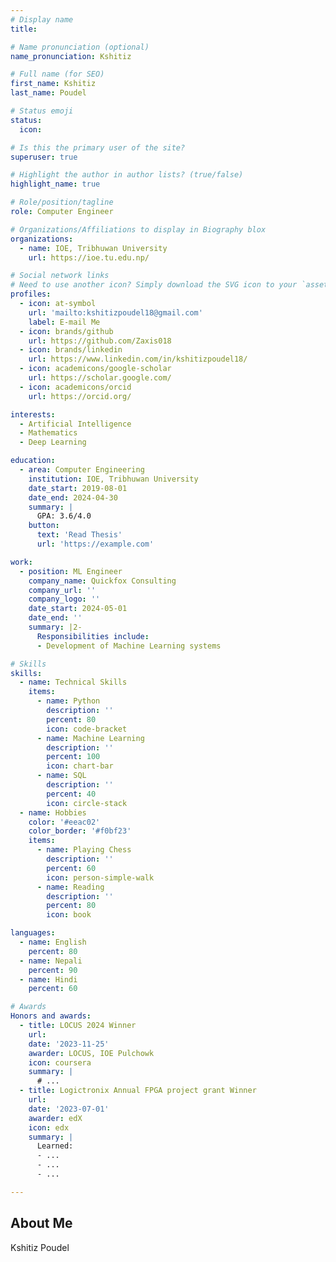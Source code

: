 ```yaml
---
# Display name
title: 

# Name pronunciation (optional)
name_pronunciation: Kshitiz

# Full name (for SEO)
first_name: Kshitiz
last_name: Poudel

# Status emoji
status:
  icon: 

# Is this the primary user of the site?
superuser: true

# Highlight the author in author lists? (true/false)
highlight_name: true

# Role/position/tagline
role: Computer Engineer

# Organizations/Affiliations to display in Biography blox
organizations:
  - name: IOE, Tribhuwan University
    url: https://ioe.tu.edu.np/

# Social network links
# Need to use another icon? Simply download the SVG icon to your `assets/media/icons/` folder.
profiles:
  - icon: at-symbol
    url: 'mailto:kshitizpoudel18@gmail.com'
    label: E-mail Me
  - icon: brands/github
    url: https://github.com/Zaxis018
  - icon: brands/linkedin
    url: https://www.linkedin.com/in/kshitizpoudel18/
  - icon: academicons/google-scholar
    url: https://scholar.google.com/
  - icon: academicons/orcid
    url: https://orcid.org/

interests:
  - Artificial Intelligence
  - Mathematics
  - Deep Learning

education:
  - area: Computer Engineering
    institution: IOE, Tribhuwan University
    date_start: 2019-08-01
    date_end: 2024-04-30
    summary: |
      GPA: 3.6/4.0
    button:
      text: 'Read Thesis'
      url: 'https://example.com'

work:
  - position: ML Engineer
    company_name: Quickfox Consulting
    company_url: ''
    company_logo: ''
    date_start: 2024-05-01
    date_end: ''
    summary: |2-
      Responsibilities include:
      - Development of Machine Learning systems

# Skills
skills:
  - name: Technical Skills
    items:
      - name: Python
        description: ''
        percent: 80
        icon: code-bracket
      - name: Machine Learning
        description: ''
        percent: 100
        icon: chart-bar
      - name: SQL
        description: ''
        percent: 40
        icon: circle-stack
  - name: Hobbies
    color: '#eeac02'
    color_border: '#f0bf23'
    items:
      - name: Playing Chess
        description: ''
        percent: 60
        icon: person-simple-walk
      - name: Reading
        description: ''
        percent: 80
        icon: book

languages:
  - name: English
    percent: 80
  - name: Nepali
    percent: 90
  - name: Hindi
    percent: 60

# Awards
Honors and awards:
  - title: LOCUS 2024 Winner
    url: 
    date: '2023-11-25'
    awarder: LOCUS, IOE Pulchowk
    icon: coursera
    summary: |
      # ...
  - title: Logictronix Annual FPGA project grant Winner
    url: 
    date: '2023-07-01'
    awarder: edX
    icon: edx
    summary: |
      Learned:
      - ...
      - ...
      - ...

---
```


## About Me

Kshitiz Poudel
